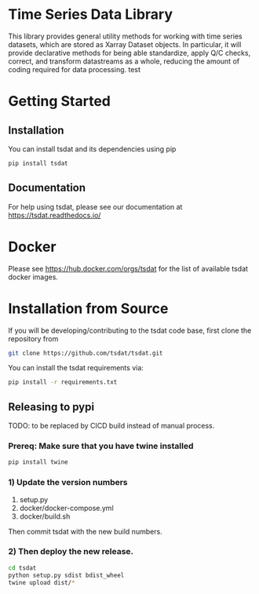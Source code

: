 # Time Series Data Library
This library provides general utility methods for working with 
time series datasets, which are stored as Xarray Dataset objects.
In particular, it will provide declarative methods for being able
standardize, apply Q/C checks, correct, and transform datastreams
as a whole, reducing the amount of coding required for data
processing.
test
# Getting Started

## Installation
You can install tsdat and its dependencies using pip

```bash
pip install tsdat
```

## Documentation
For help using tsdat, please see our documentation at
https://tsdat.readthedocs.io/

# Docker
Please see https://hub.docker.com/orgs/tsdat for the list of available 
tsdat docker images.

# Installation from Source
If you will be developing/contributing to the tsdat code base,
first clone the repository from 

```bash
git clone https://github.com/tsdat/tsdat.git
```

You can install the tsdat  requirements via:

```bash
pip install -r requirements.txt
```

## Releasing to pypi
TODO: to be replaced by CICD build instead of manual process.

### Prereq: Make sure that you have twine installed
```bash
pip install twine
```

### 1) Update the version numbers
1. setup.py
2. docker/docker-compose.yml
3. docker/build.sh

Then commit tsdat with the new build numbers.

### 2) Then deploy the new release.

```bash
cd tsdat
python setup.py sdist bdist_wheel
twine upload dist/*
```
